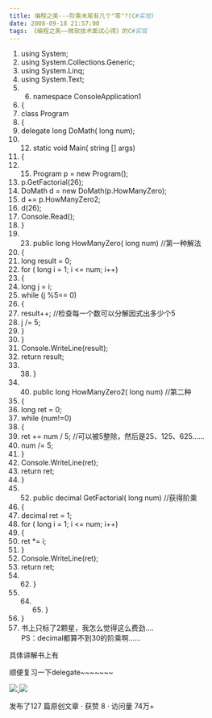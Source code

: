 ```yaml
---
title: 编程之美---阶乘末尾有几个"零"?(C#实现)
date: 2008-09-18 21:57:00
tags: 《编程之美——微软技术面试心得》的C#实现
---
```

  1. using  System; 
  2. using  System.Collections.Generic; 
  3. using  System.Linq; 
  4. using  System.Text; 
  5.   6. namespace  ConsoleApplication1 
  7. { 
  8. class  Program 
  9. { 
  10. delegate  long  DoMath(  long  num); 
  11.   12. static  void  Main(  string  [] args) 
  13. { 
  14.   15. Program p =  new  Program(); 
  16. p.GetFactorial(26); 
  17. DoMath d =  new  DoMath(p.HowManyZero); 
  18. d += p.HowManyZero2; 
  19. d(26); 
  20. Console.Read(); 
  21. } 
  22.   23. public  long  HowManyZero(  long  num)  //第一种解法 
  24. { 
  25. long  result = 0; 
  26. for  (  long  i = 1; i <= num; i++) 
  27. { 
  28. long  j = i; 
  29. while  (j %5== 0) 
  30. { 
  31. result++;  //检查每一个数可以分解因式出多少个5 
  32. j /= 5; 
  33. } 
  34. } 
  35. Console.WriteLine(result); 
  36. return  result; 
  37.   38. } 
  39.   40. public  long  HowManyZero2(  long  num)  //第二种 
  41. { 
  42. long  ret = 0; 
  43. while  (num!=0) 
  44. { 
  45. ret += num / 5;  //可以被5整除，然后是25、125、625...... 
  46. num /= 5; 
  47. } 
  48. Console.WriteLine(ret); 
  49. return  ret; 
  50. } 
  51.   52. public  decimal  GetFactorial(  long  num)  //获得阶乘 
  53. { 
  54. decimal  ret = 1; 
  55. for  (  long  i = 1; i <= num; i++) 
  56. { 
  57. ret *= i; 
  58. } 
  59. Console.WriteLine(ret); 
  60. return  ret; 
  61.   62. } 
  63.   64.   65. } 
  66. } 
  67. 书上只标了2颗星，我怎么觉得这么费劲....   
PS：decimal都算不到30的阶乘啊......

具体讲解书上有

顺便复习一下delegate~~~~~~~



[ ![](https://profile.csdnimg.cn/5/2/5/3_cuipengfei1)
![](https://g.csdnimg.cn/static/user-reg-year/1x/11.png)
](https://blog.csdn.net/cuipengfei1)



发布了127 篇原创文章  ·  获赞 8  ·  访问量 74万+

